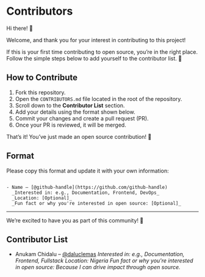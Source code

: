 # Contributors

Hi there! 👋

Welcome, and thank you for your interest in contributing to this project!

If this is your first time contributing to open source, you’re in the right place. Follow the simple steps below to add yourself to the contributor list. 🎉

## How to Contribute

1. Fork this repository.
2. Open the `CONTRIBUTORS.md` file located in the root of the repository.
3. Scroll down to the **Contributor List** section.
4. Add your details using the format shown below.
5. Commit your changes and create a pull request (PR).
6. Once your PR is reviewed, it will be merged.

That’s it! You’ve just made an open source contribution! 🙌

## Format

Please copy this format and update it with your own information:

```

- Name – [@github-handle](https://github.com/github-handle)
  _Interested in: e.g., Documentation, Frontend, DevOps_
  _Location: [Optional]_
  _Fun fact or why you're interested in open source: [Optional]_

```

---

We’re excited to have you as part of this community! 🚀

## Contributor List

<!-- New contributors, add your details below this line -->

<!-- End of contributor entries -->

- Anukam Chidalu – [@daluclemas](https://github.com/daluclemas)
  _Interested in: e.g., Documentation, Frontend, Fullstack_
  _Location: Nigeria_
  _Fun fact or why you're interested in open source: Because I can drive impact through open source._
